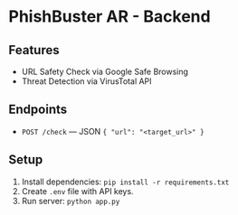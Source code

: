 # PhishBuster AR - Backend

## Features
- URL Safety Check via Google Safe Browsing
- Threat Detection via VirusTotal API

## Endpoints
- `POST /check` — JSON `{ "url": "<target_url>" }`

## Setup
1. Install dependencies: `pip install -r requirements.txt`
2. Create `.env` file with API keys.
3. Run server: `python app.py`
